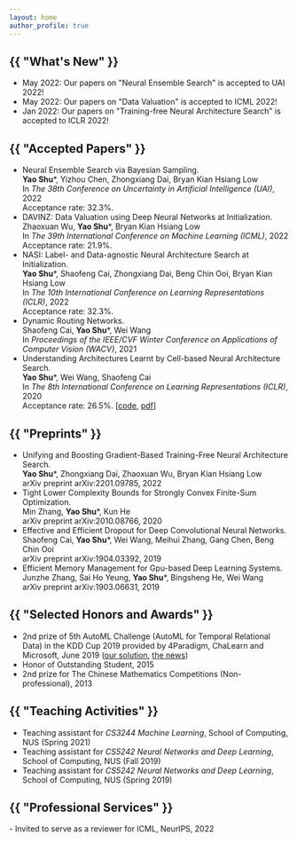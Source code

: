 ```yaml
---
layout: home
author_profile: true
---
```


<h2 class="archive__title">{{ "What's New" }}</h2>

- May 2022: Our papers on "Neural Ensemble Search" is accepted to UAI 2022!
- May 2022: Our papers on "Data Valuation" is accepted to ICML 2022!
- Jan 2022: Our papers on "Training-free Neural Architecture Search" is accepted to ICLR 2022!

<h2 class="archive__title">{{ "Accepted Papers" }}</h2>

- Neural Ensemble Search via Bayesian Sampling.  
    **Yao Shu**\*, Yizhou Chen, Zhongxiang Dai, Bryan Kian Hsiang Low  
    In *The 38th Conference on Uncertainty in Artificial Intelligence (UAI)*, 2022  
    Acceptance rate: 32.3%.  
- DAVINZ: Data Valuation using Deep Neural Networks at Initialization.  
    Zhaoxuan Wu, **Yao Shu**\*, Bryan Kian Hsiang Low  
    In *The 39th International Conference on Machine Learning (ICML)*, 2022  
    Acceptance rate: 21.9%.  
- NASI: Label- and Data-agnostic Neural Architecture Search at Initialization.  
    **Yao Shu**\*, Shaofeng Cai, Zhongxiang Dai, Beng Chin Ooi, Bryan Kian Hsiang Low  
    In *The 10th International Conference on Learning Representations (ICLR)*, 2022  
    Acceptance rate: 32.3%.  
- Dynamic Routing Networks.  
    Shaofeng Cai, **Yao Shu**\*, Wei Wang  
    In *Proceedings of the IEEE/CVF Winter Conference on Applications of Computer Vision (WACV)*, 2021  
- Understanding Architectures Learnt by Cell-based Neural Architecture Search.  
    **Yao Shu**\*, Wei Wang, Shaofeng Cai  
    In *The 8th International Conference on Learning Representations (ICLR)*, 2020  
    Acceptance rate: 26.5%. [[code](https://github.com/shuyao95/Understanding-NAS.git), [pdf](https://openreview.net/pdf?id=BJxH22EKPS)]  

<h2 class="archive__title">{{ "Preprints" }}</h2>

- Unifying and Boosting Gradient-Based Training-Free Neural Architecture Search.  
    **Yao Shu**\*, Zhongxiang Dai, Zhaoxuan Wu, Bryan Kian Hsiang Low  
    arXiv preprint arXiv:2201.09785, 2022  
- Tight Lower Complexity Bounds for Strongly Convex Finite-Sum Optimization.  
    Min Zhang, **Yao Shu**\*, Kun He  
    arXiv preprint arXiv:2010.08766, 2020
- Effective and Efficient Dropout for Deep Convolutional Neural Networks.  
    Shaofeng Cai, **Yao Shu**\*, Wei Wang, Meihui Zhang, Gang Chen, Beng Chin Ooi  
    arXiv preprint arXiv:1904.03392, 2019  
- Efficient Memory Management for Gpu-based Deep Learning Systems.  
    Junzhe Zhang, Sai Ho Yeung, **Yao Shu**\*, Bingsheng He, Wei Wang  
    arXiv preprint arXiv:1903.06631, 2019  

<h2 class="archive__title">{{ "Selected Honors and Awards" }}</h2> 

- 2nd prize of 5th AutoML Challenge (AutoML for Temporal Relational Data) in the KDD Cup 2019 provided by 4Paradigm, ChaLearn and Microsoft, June 2019 ([our solution](https://github.com/shuyao95/kddcup2019-automl.git), [the news](https://www.4paradigm.com/competition/kddcup2019))
- Honor of Outstanding Student, 2015
- 2nd prize for The Chinese Mathematics Competitions (Non-professional), 2013

<h2 class="archive__title">{{ "Teaching Activities" }}</h2>

- Teaching assistant for *CS3244 Machine Learning*, School of Computing, NUS (Spring 2021)
- Teaching assistant for *CS5242 Neural Networks and Deep Learning*, School of Computing, NUS (Fall 2019)
- Teaching assistant for *CS5242 Neural Networks and Deep Learning*, School of Computing, NUS (Spring 2019)

<h2 class="archive__title">{{ "Professional Services" }}</h2>
- Invited to serve as a reviewer for ICML, NeurIPS, 2022